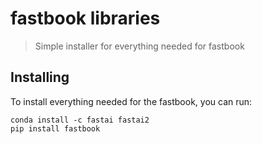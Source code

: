 # fastbook libraries
> Simple installer for everything needed for fastbook

## Installing

To install everything needed for the fastbook, you can run:
``` 
conda install -c fastai fastai2
pip install fastbook
```

